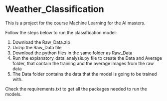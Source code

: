 # Weather_Classification
This is a project for the course Machine Learning for the AI masters. 


Follow the steps below to run the classification model:
1. Download the Raw_Data.zip
2. Unzip the Raw_Data file
3. Download the python files in the same folder as Raw_Data
4. Run the explanatory_data_analysis.py file to create the Data and Average folder, that contain the training and the average images from the raw data
5. The Data folder contains the data that the model is going to be trained with.



Check the requirements.txt to get all the packages needed to run the models.
